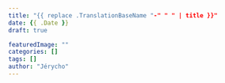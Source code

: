 ```yaml
---
title: "{{ replace .TranslationBaseName "-" " " | title }}"
date: {{ .Date }}
draft: true

featuredImage: ""
categories: []
tags: []
author: "Jérycho"
---
```

